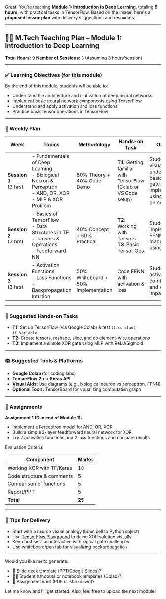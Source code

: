 

Great! You’re teaching **Module 1: Introduction to Deep Learning**, totaling **9 hours**, with practical tasks in TensorFlow. Based on the image, here's a **proposed lesson plan** with delivery suggestions and resources.

---

## 🧑‍🏫 M.Tech Teaching Plan – Module 1: Introduction to Deep Learning

**Total Hours:** 9
**Number of Sessions:** 3 (Assuming 3 hours/session)

---

### ✅ Learning Objectives (for this module)

By the end of this module, students will be able to:

* Understand the architecture and motivation of deep neural networks
* Implement basic neural network components using TensorFlow
* Understand and apply activation and loss functions
* Practice basic tensor operations in TensorFlow

---

### 📅 Weekly Plan

| Week                       | Topics                                                                                                             | Methodology                         | Hands-on Task                                                          | Outcome                                                                            |
| -------------------------- | ------------------------------------------------------------------------------------------------------------------ | ----------------------------------- | ---------------------------------------------------------------------- | ---------------------------------------------------------------------------------- |
| **Session 1** <br> (3 hrs) | - Fundamentals of Deep Learning <br> - Biological Neuron & Perceptron <br> - AND, OR, XOR <br> - MLP & XOR Problem | 60% Theory + 40% Code Demo          | **T1**: Getting familiar with TensorFlow <br> (Colab or VS Code setup) | Students visualize and understand basic logic gate implementation using perceptron |
| **Session 2** <br> (3 hrs) | - Basics of TensorFlow <br> - Data Structures in TF <br> - Tensors & Operations <br> - Feedforward NN              | 40% Concept + 60% Practical         | **T2**: Working with Tensors <br> **T3**: Basic Tensor Ops             | Students implement FFNN layers manually and using Keras                            |
| **Session 3** <br> (3 hrs) | - Activation Functions <br> - Loss Functions <br> - Backpropagation Intuition                                      | 50% Whiteboard + 50% Implementation | Code FFNN with activation & loss                                       | Students tune activation/loss combinations and visualize impact                    |

---

### 🧪 Suggested Hands-on Tasks

* **T1:** Set up TensorFlow (via Google Colab) & test `tf.constant`, `tf.Variable`
* **T2:** Create tensors, reshape, slice, and do element-wise operations
* **T3:** Implement a simple XOR gate using MLP with ReLU/Sigmoid

---

### 📚 Suggested Tools & Platforms

* **Google Colab** (for coding labs)
* **TensorFlow 2.x + Keras API**
* **Visual Aids:** Use diagrams (e.g., biological neuron vs perceptron, FFNN)
* **Optional Tools:** TensorBoard for visualizing computation graph

---

### 📝 Assignments

**Assignment 1 (Due end of Module 1):**

* Implement a Perceptron model for AND, OR, XOR
* Build a simple 3-layer feedforward neural network for XOR
* Try 2 activation functions and 2 loss functions and compare results

Evaluation Criteria:

| Component                 | Marks  |
| ------------------------- | ------ |
| Working XOR with TF/Keras | 10     |
| Code structure & comments | 5      |
| Comparison of functions   | 5      |
| Report/PPT                | 5      |
| **Total**                 | **25** |

---

### 📌 Tips for Delivery

* Start with a neuron visual analogy (brain cell to Python object)
* Use [TensorFlow Playground](https://playground.tensorflow.org) to demo XOR solution visually
* Keep first session interactive with logical gate challenges
* Use whiteboard/pen tab for visualizing backpropagation

---

Would you like me to generate:

* 📂 Slide deck template (PPT/Google Slides)?
* 🧑‍🏫 Student handouts or notebook templates (Colab)?
* 🧪 Assignment brief (PDF or Markdown)?

Let me know and I’ll get started. Also, feel free to upload the next module!
